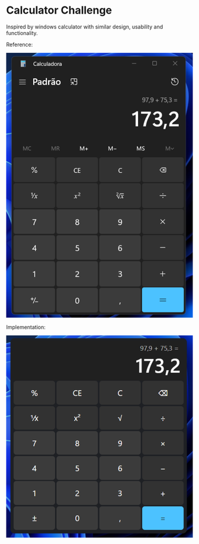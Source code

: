 # Calculator Challenge

Inspired by windows calculator with similar design, usability and functionality.

Reference:

![reference image](https://github.com/dantevicenzo/dev-react-projects/blob/main/desafio01-calculadora/reference.png?raw=true)

Implementation:

![implementation image](https://github.com/dantevicenzo/dev-react-projects/blob/main/desafio01-calculadora/implementation.png?raw=true)
